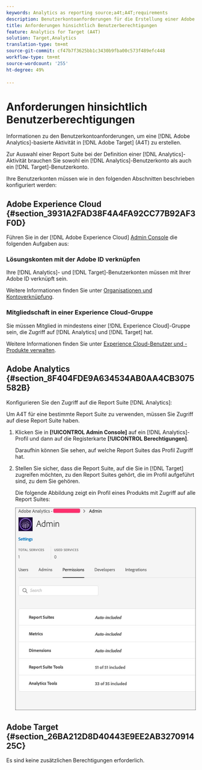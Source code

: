 ```yaml
---
keywords: Analytics as reporting source;a4t;A4T;requirements
description: Benutzerkontoanforderungen für die Erstellung einer Adobe Analytics-basierten Aktivität in Adobe Target (A4T).
title: Anforderungen hinsichtlich Benutzerberechtigungen
feature: Analytics for Target (A4T)
solution: Target,Analytics
translation-type: tm+mt
source-git-commit: cf47b7f3625bb1c3430b9fba00c573f489efc448
workflow-type: tm+mt
source-wordcount: '255'
ht-degree: 49%

---
```



# Anforderungen hinsichtlich Benutzerberechtigungen

Informationen zu den Benutzerkontoanforderungen, um eine [!DNL Adobe Analytics]-basierte Aktivität in [!DNL Adobe Target] (A4T) zu erstellen.

Zur Auswahl einer Report Suite bei der Definition einer [!DNL Analytics]-Aktivität brauchen Sie sowohl ein [!DNL Analytics]-Benutzerkonto als auch ein [!DNL Target]-Benutzerkonto.

Ihre Benutzerkonten müssen wie in den folgenden Abschnitten beschrieben konfiguriert werden:

## Adobe Experience Cloud {#section_3931A2FAD38F4A4FA92CC77B92AF3F0D}

Führen Sie in der [!DNL Adobe Experience Cloud] [Admin Console](https://adminconsole.adobe.com) die folgenden Aufgaben aus:

### Lösungskonten mit der Adobe ID verknüpfen

Ihre [!DNL Analytics]- und [!DNL Target]-Benutzerkonten müssen mit Ihrer Adobe ID verknüpft sein.

Weitere Informationen finden Sie unter [Organisationen und Kontoverknüpfung](https://docs.adobe.com/help/en/core-services/interface/manage-users-and-products/organizations.html).

### Mitgliedschaft in einer Experience Cloud-Gruppe

Sie müssen Mitglied in mindestens einer [!DNL Experience Cloud]-Gruppe sein, die Zugriff auf [!DNL Analytics] und [!DNL Target] hat.

Weitere Informationen finden Sie unter [Experience Cloud-Benutzer und -Produkte verwalten](https://experienceleague.adobe.com/docs/core-services/interface/manage-users-and-products/admin-getting-started.html).

## Adobe Analytics {#section_8F404FDE9A634534AB0AA4CB3075582B}

Konfigurieren Sie den Zugriff auf die Report Suite [!DNL Analytics]:

Um A4T für eine bestimmte Report Suite zu verwenden, müssen Sie Zugriff auf diese Report Suite haben.

1. Klicken Sie in **[!UICONTROL Admin Console]** auf ein [!DNL Analytics]-Profil und dann auf die Registerkarte **[!UICONTROL Berechtigungen]**.

   Daraufhin können Sie sehen, auf welche Report Suites das Profil Zugriff hat.

1. Stellen Sie sicher, dass die Report Suite, auf die Sie in [!DNL Target] zugreifen möchten, zu den Report Suites gehört, die im Profil aufgeführt sind, zu dem Sie gehören.

   Die folgende Abbildung zeigt ein Profil eines Produkts mit Zugriff auf alle Report Suites:

   ![Admin Console, Registerkarte Berechtigung](/help/c-integrating-target-with-mac/a4t/assets/permissions-tab.png)

## Adobe Target {#section_26BA212D8D40443E9EE2AB327091425C}

Es sind keine zusätzlichen Berechtigungen erforderlich.
